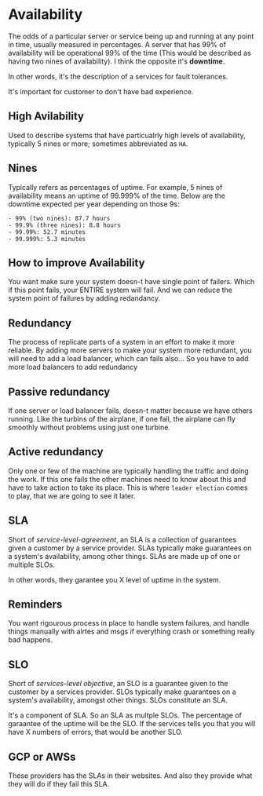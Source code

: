 # Availability

The odds of a particular server or service being up and running at any point in time, usually measured in percentages. A server that has 99% of availability will be operational 99% of the time (This would be described as having two nines of availability). I think the opposite it's **downtime**.

In other words, it's the description of a services for fault tolerances. 

It's important for customer to don't have bad experience.

## High Avilability

Used to describe systems that have particualrly high levels of availability, typically 5 nines or more; sometimes abbreviated as `HA`.

## Nines

Typically refers as percentages of uptime. For example, 5 nines of availability means an uptime of 99.999% of the time. Below are the downtime expected per year depending on those 9s:

```
- 99% (two nines): 87.7 hours
- 99.9% (three nines): 8.8 hours
- 99.99%: 52.7 minutes
- 99.999%: 5.3 minutes
```

## How to improve Availability

You want make sure your system doesn-t have single point of failers. Which if this point fails, your ENTIRE system will fail. And we can reduce the system point of failures by adding redandancy.

## Redundancy

The process of replicate parts of a system in an effort to make it more reliable. By adding more servers to make your system more redundant, you will need to add a load balancer, which can fails also... So you have to add more load balancers to add redundancy

## Passive redundancy

If one server or load balancer fails, doesn-t matter because we have others running. Like the turbins of the airplane, if one fail, the airplane can fly smoothly without problems using just one turbine.

## Active redundancy

Only one or few of the machine are typically handling the traffic and doing the work. If this one fails the other machines need to know about this and have to take action to take its place. This is where `leader election` comes to play, that we are going to see it later.

## SLA

Short of *service-level-agreement*, an SLA is a collection of guarantees given a customer by a service provider. SLAs typically make guarantees on a system's availability, among other things. SLAs are made up of one or multiple SLOs.

In other words, they garantee you X level of uptime in the system.

## Reminders

You want rigourous process in place to handle system failures, and handle things manually with alrtes and msgs if everything crash or something really bad happens.


## SLO

Short of *services-level objective*, an SLO is a guarantee given to the customer by a services provider. SLOs typically make guarantees on a system's availability, amongst other things. SLOs constitute an SLA.

It's a component of SLA. So an SLA as multple SLOs. The percentage of garaantee of the uptime will be the SLO. If the services tells you that you will have X numbers of errors, that would be another SLO.

## GCP or AWSs

These providers has the SLAs in their websites. And also they provide what they will do if they fail this SLA. 
